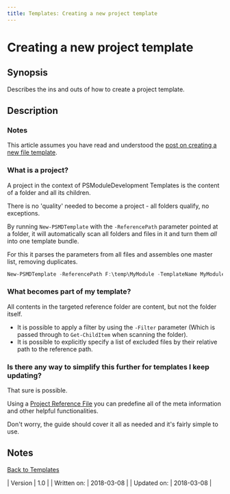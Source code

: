 ```yaml
---
title: Templates: Creating a new project template
---
```

# Creating a new project template
## Synopsis

Describes the ins and outs of how to create a project template.

## Description

### Notes

This article assumes you have read and understood the [post on creating a new file template](creating-a-new-file-template.html).

### What is a project?

A project in the context of PSModuleDevelopment Templates is the content of a folder and all its children.

There is no 'quality' needed to become a project - all folders qualify, no exceptions.

By running `New-PSMDTemplate` with the `-ReferencePath` parameter pointed at a folder, it will automatically scan all folders and files in it and turn them _all_ into one template bundle.

For this it parses the parameters from all files and assembles one master list, removing duplicates.

```powershell
New-PSMDTemplate -ReferencePath F:\temp\MyModule -TemplateName MyModule -Description "Contains my module"
```

### What becomes part of my template?

All contents in the targeted reference folder are content, but not the folder itself.

 - It is possible to apply a filter by using the `-Filter` parameter (Which is passed through to `Get-ChildItem` when scanning the folder).
 - It is possible to explicitly specify a list of excluded files by their relative path to the reference path.

### Is there any way to simplify this further for templates I keep updating?

That sure is possible.

Using a [Project Reference File](project-reference-file.html) you can predefine all of the meta information and other helpful functionalities.

Don't worry, the guide should cover it all as needed and it's fairly simple to use.


## Notes
[Back to Templates](http://psframework.org/documentation/documents/psmoduledevelopment/templates.html)

| Version | 1.0 |
| Written on: | 2018-03-08 |
| Updated on: | 2018-03-08 |